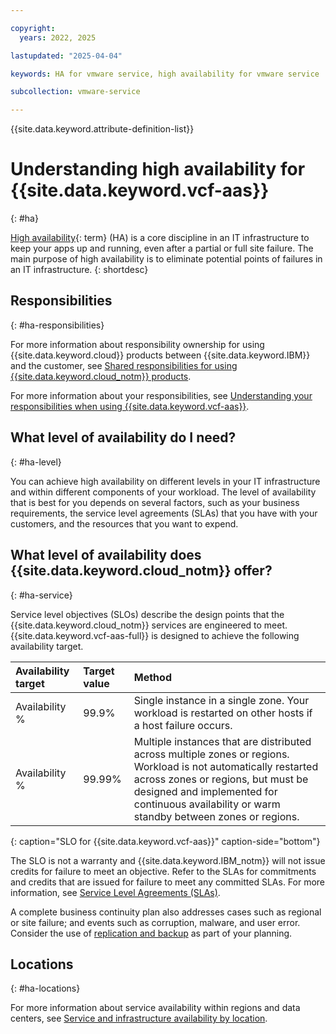 ```yaml
---

copyright:
  years: 2022, 2025

lastupdated: "2025-04-04"

keywords: HA for vmware service, high availability for vmware service

subcollection: vmware-service

---
```


{{site.data.keyword.attribute-definition-list}}

# Understanding high availability for {{site.data.keyword.vcf-aas}}
{: #ha}

[High availability](#x2284708){: term} (HA) is a core discipline in an IT infrastructure to keep your apps up and running, even after a partial or full site failure. The main purpose of high availability is to eliminate potential points of failures in an IT infrastructure.
{: shortdesc}

## Responsibilities
{: #ha-responsibilities}

For more information about responsibility ownership for using {{site.data.keyword.cloud}} products between {{site.data.keyword.IBM}} and the customer, see [Shared responsibilities for using {{site.data.keyword.cloud_notm}} products](/docs/overview?topic=overview-shared-responsibilities).

For more information about your responsibilities, see [Understanding your responsibilities when using {{site.data.keyword.vcf-aas}}](/docs/vmware-service?topic=vmware-service-vmaas-understand-responsib).

## What level of availability do I need?
{: #ha-level}

You can achieve high availability on different levels in your IT infrastructure and within different components of your workload. The level of availability that is best for you depends on several factors, such as your business requirements, the service level agreements (SLAs) that you have with your customers, and the resources that you want to expend.

## What level of availability does {{site.data.keyword.cloud_notm}} offer?
{: #ha-service}

Service level objectives (SLOs) describe the design points that the {{site.data.keyword.cloud_notm}} services are engineered to meet. {{site.data.keyword.vcf-aas-full}} is designed to achieve the following availability target.

| Availability target | Target value | Method |
|:------------------- |:------------ | :----- |
| Availability % | 99.9% | Single instance in a single zone. Your workload is restarted on other hosts if a host failure occurs. |
| Availability % | 99.99% | Multiple instances that are distributed across multiple zones or regions. Workload is not automatically restarted across zones or regions, but must be designed and implemented for continuous availability or warm standby between zones or regions. |
{: caption="SLO for {{site.data.keyword.vcf-aas}}" caption-side="bottom"}

The SLO is not a warranty and {{site.data.keyword.IBM_notm}} will not issue credits for failure to meet an objective. Refer to the SLAs for commitments and credits that are issued for failure to meet any committed SLAs. For more information, see [Service Level Agreements (SLAs)](/docs/overview?topic=overview-slas).

A complete business continuity plan also addresses cases such as regional or site failure; and events such as corruption, malware, and user error. Consider the use of [replication and backup](/docs/vmware-service?topic=vmware-service-bc-dr) as part of your planning.

## Locations
{: #ha-locations}

For more information about service availability within regions and data centers, see [Service and infrastructure availability by location](/docs/overview?topic=overview-services_region).

